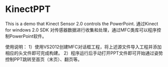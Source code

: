 # KinectPPT
This is a demo that Kinect Sensor 2.0 controls the PowerPoint. 
通过Kinect for windows 2.0 SDK 对传感器数据进行收集和处理，通过MFC类库可以程序控制PowerPoint软件。

使用说明：
1）使用VS2012创建MFC对话框工程，将上述源文件导入工程并添加相应的头文件即可完成构建。
2）程序运行后手动打开PPT文件即可开始通过姿势控制PPT跳转至首页（末页）、翻页等。

